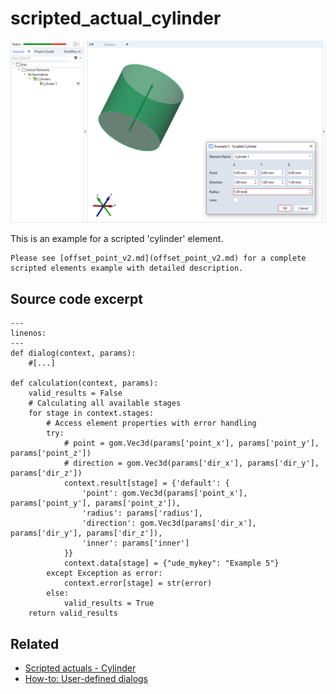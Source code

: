 # scripted_actual_cylinder

![Scripted cylinder element example](scripted_actual_cylinder.png)

This is an example for a scripted 'cylinder' element.

```{note}
Please see [offset_point_v2.md](offset_point_v2.md) for a complete scripted elements example with detailed description.
```


## Source code excerpt

```{code-block} python
---
linenos:
---
def dialog(context, params):
    #[...]

def calculation(context, params):
    valid_results = False
    # Calculating all available stages
    for stage in context.stages:
        # Access element properties with error handling
        try:
            # point = gom.Vec3d(params['point_x'], params['point_y'], params['point_z'])
            # direction = gom.Vec3d(params['dir_x'], params['dir_y'], params['dir_z'])
            context.result[stage] = {'default': {
                'point': gom.Vec3d(params['point_x'], params['point_y'], params['point_z']),
                'radius': params['radius'],
                'direction': gom.Vec3d(params['dir_x'], params['dir_y'], params['dir_z']),
                'inner': params['inner']
            }}
            context.data[stage] = {"ude_mykey": "Example 5"}
        except Exception as error:
            context.error[stage] = str(error)
        else:
            valid_results = True
    return valid_results
```

## Related

* [Scripted actuals - Cylinder](../../python_api/scripted_elements_api.md#cylinder)
* [How-to: User-defined dialogs](../../howtos/python_api_introduction/user_defined_dialogs.md)